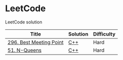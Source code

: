 # LeetCode
LeetCode solution

| Title | Solution | Difficulty |
| ----- | -------- | ---------- |
| [296. Best Meeting Point](https://leetcode.com/problems/best-meeting-point/) | [C++](./C++/BestMeetingPoint.cpp)| Hard |
| [51. N-Queens](https://leetcode.com/problems/n-queens/) | [C++](./C++/N-Queens.cpp)| Hard |